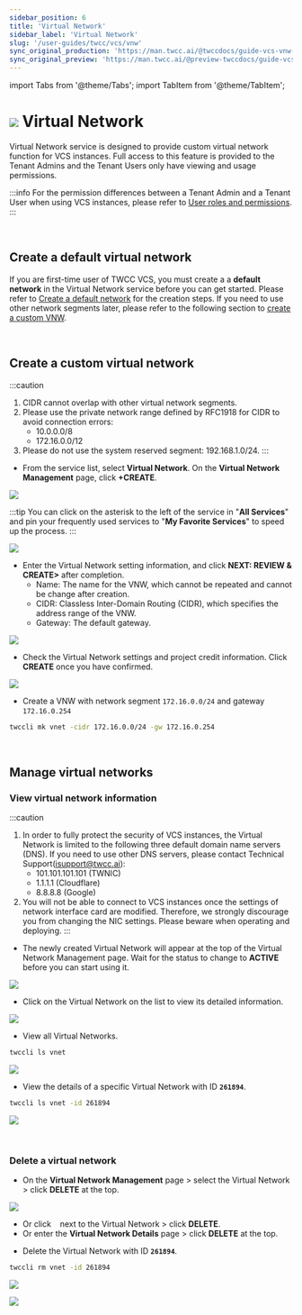 ```yaml
---
sidebar_position: 6
title: 'Virtual Network'
sidebar_label: 'Virtual Network'
slug: '/user-guides/twcc/vcs/vnw'
sync_original_production: 'https://man.twcc.ai/@twccdocs/guide-vcs-vnw-zh'
sync_original_preview: 'https://man.twcc.ai/@preview-twccdocs/guide-vcs-vnw-zh'
---
```


import Tabs from '@theme/Tabs';
import TabItem from '@theme/TabItem';

# ![](https://cos.twcc.ai/SYS-MANUAL/uploads/upload_c7ecced96f77b12664677d4cef97a3cc.png) Virtual Network

Virtual Network service is designed to provide custom virtual network function for VCS instances. Full access to this feature is provided to the Tenant Admins and the Tenant Users only have viewing and usage permissions.

:::info
For the permission differences between a Tenant Admin and a Tenant User when using VCS instances, please refer to [<ins>User roles and permissions</ins>](https://man.twcc.ai/@twccdocs/role-main-en).
:::


<br/>


## Create a default virtual network

If you are first-time user of TWCC VCS, you must create a a **default network** in the Virtual Network service before you can get started. Please refer to [<ins>Create a default network</ins>](https://man.twcc.ai/@twccdocs/howto-vnw-create-default-network-en) for the creation steps. If you need to use other network segments later, please refer to the following section to [<ins>create a custom VNW</ins>](#create-a-custom-virtual-network).


<br/>


## Create a custom virtual network

:::caution
1. CIDR cannot overlap with other virtual network segments.
2. Please use the private network range defined by RFC1918 for CIDR to avoid connection errors:
    - 10.0.0.0/8
    - 172.16.0.0/12
3. Please do not use the system reserved segment: 192.168.1.0/24.
:::


<Tabs>

<TabItem value="TWCC Portal" label="TWCC Portal">

* From the service list, select **Virtual Network**. On the **Virtual Network Management** page, click **+CREATE**.

![](https://cos.twcc.ai/SYS-MANUAL/uploads/upload_6668cf5d5b790061f3efb1764915cd95.png)

:::tip
You can click on the asterisk to the left of the service in "**All Services**" <i class="fa fa-star-o" aria-hidden="true"></i> and pin your frequently used services to "**My Favorite Services**" to speed up the process.
:::

![](https://cos.twcc.ai/SYS-MANUAL/uploads/upload_078ccd80a87a153bf48175a412bf0c16.png)

* Enter the Virtual Network setting information, and click **NEXT: REVIEW & CREATE>** after completion.
    * Name: The name for the VNW, which cannot be repeated and cannot be change after creation.
    * CIDR: Classless Inter-Domain Routing (CIDR), which specifies the address range of the VNW.
    * Gateway: The default gateway.

![](https://cos.twcc.ai/SYS-MANUAL/uploads/upload_4eefc4db831430f5e1a3349a89074219.png)

* Check the Virtual Network settings and project credit information. Click **CREATE** once you have confirmed.

![](https://cos.twcc.ai/SYS-MANUAL/uploads/upload_6755c7670a9ff7809c1508fea511a383.png)

</TabItem>

<TabItem value="TWCC CLI" label="TWCC CLI">


- Create a VNW with network segment `172.16.0.0/24` and gateway `172.16.0.254`
```bash
twccli mk vnet -cidr 172.16.0.0/24 -gw 172.16.0.254
```
</TabItem>

</Tabs>


<br/>



## Manage virtual networks

### View virtual network information


:::caution
1. In order to fully protect the security of VCS instances, the Virtual Network is limited to the following three default domain name servers (DNS). If you need to use other DNS servers, please contact Technical Support(isupport@twcc.ai):
    - 101.101.101.101 (TWNIC)
    - 1.1.1.1 (Cloudflare)
    - 8.8.8.8 (Google)
2. You will not be able to connect to VCS instances once the settings of network interface card are modified. Therefore, we strongly discourage you from changing the NIC settings. Please beware when operating and deploying.
:::

<Tabs>

<TabItem value="TWCC Portal" label="TWCC Portal">

* The newly created Virtual Network will appear at the top of the Virtual Network Management page. Wait for the status to change to **ACTIVE** before you can start using it.

![](https://cos.twcc.ai/SYS-MANUAL/uploads/upload_47d279d7929ab66b7d9634c91df2e81c.png)


* Click on the Virtual Network on the list to view its detailed information.

![](https://cos.twcc.ai/SYS-MANUAL/uploads/upload_d7b73695e028c76f0c10c59c472d587a.png)

</TabItem>

<TabItem value="TWCC CLI" label="TWCC CLI">

- View all Virtual Networks.

```bash
twccli ls vnet
```

![](https://cos.twcc.ai/SYS-MANUAL/uploads/upload_22c4fb8cc6f57701ebd4ea204cf24dd3.png)

- View the details of a specific Virtual Network with ID **`261894`**.

```bash
twccli ls vnet -id 261894
```

![](https://cos.twcc.ai/SYS-MANUAL/uploads/upload_e50cd7936738b7be4055b0212adf4d21.png)

</TabItem>

</Tabs>


<br/>


### Delete a virtual network


<Tabs>

<TabItem value="TWCC Portal" label="TWCC Portal">

* On the **Virtual Network Management** page > select the Virtual Network > click **DELETE** at the top.


![](https://cos.twcc.ai/SYS-MANUAL/uploads/upload_741928dd481b2f582e7dc3ddc9329fba.png)


- Or click &nbsp;<i class="fa fa-ellipsis-v fa-20" aria-hidden="true"></i>&nbsp; next to the Virtual Network > click **DELETE**.
- Or enter the **Virtual Network Details** page > click **DELETE** at the top.


</TabItem>

<TabItem value="TWCC CLI" label="TWCC CLI">


- Delete the Virtual Network with ID **`261894`**.

```bash
twccli rm vnet -id 261894
```

![](https://cos.twcc.ai/SYS-MANUAL/uploads/upload_0c4cfd1922b2c8d9e112138bd119b29d.png)

![](https://cos.twcc.ai/SYS-MANUAL/uploads/upload_f0d90990195ff56580020b195dd744be.png)

</TabItem>

</Tabs>